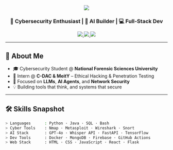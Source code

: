 <!-- Cyberpunk Header -->
<p align="center">
  <img src="https://capsule-render.vercel.app/api?type=rect&color=0:0f0f0f,100:1a1a1a&height=140&section=header&text=Sai%20Mani%20Kumar%20👨‍💻&fontSize=40&fontColor=00ffcc&fontAlignY=35" />
</p>

<h3 align="center">👾 Cybersecurity Enthusiast | 🧠 AI Builder | 💻 Full-Stack Dev</h3>
<p align="center">
  <a href="https://github.com/saimani21" target="_blank">
    <img src="https://img.shields.io/badge/GitHub-saimani21-181717?style=flat-square&logo=github&logoColor=white" />
  </a>
  <a href="mailto:psmk212004@gmail.com" target="_blank">
    <img src="https://img.shields.io/badge/Gmail-psmk212004@gmail.com-D14836?style=flat-square&logo=gmail&logoColor=white" />
  </a>
  <a href="https://www.linkedin.com/in/sai-mani-kumar-pemmanaboina-1530b4267/" target="_blank">
    <img src="https://img.shields.io/badge/LinkedIn-Sai%20Mani%20Kumar-0077B5?style=flat-square&logo=linkedin&logoColor=white" />
  </a>
</p>

---

## 🧠 About Me
- 🎓 Cybersecurity Student @ **National Forensic Sciences University**
- 💼 Intern @ **C-DAC & MeitY** – Ethical Hacking & Penetration Testing
- 🔐 Focused on **LLMs**, **AI Agents**, and **Network Security**
- 💡 Building tools that think, and systems that secure

---

## 🛠️ Skills Snapshot

```bash
> Languages      : Python · Java · SQL · Bash
> Cyber Tools    : Nmap · Metasploit · Wireshark · Snort
> AI Stack       : GPT-4o · Whisper API · FastAPI · TensorFlow
> Dev Tools      : Docker · MongoDB · Firebase · GitHub Actions
> Web Stack      : HTML · CSS · JavaScript · React · Flask
